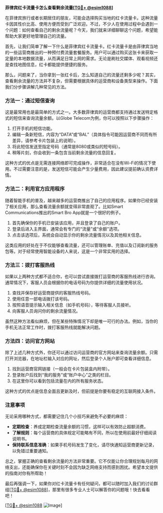 **菲律宾红卡流量卡怎么查看剩余流量[[TG💪+ @esim1088](https://t.me/s/esim1088)]**

在菲律宾旅行或者长期居住的朋友，可能会选择购买当地的红卡流量卡。这种流量卡因其性价比高、使用方便而受到广泛欢迎。不过，不少人在使用过程中会遇到一个问题：如何查看自己的剩余流量呢？今天，我们就来详细聊聊这个问题，希望能帮助大家更好地管理自己的流量。

首先，让我们简单了解一下什么是菲律宾红卡流量卡。红卡流量卡是由菲律宾当地的一些运营商推出的一种预付费流量套餐服务。用户可以通过购买这张卡来获取一定量的本地数据流量，从而满足日常上网的需求。无论是刷社交媒体、观看视频还是查找地图信息，红卡都能提供便捷的服务。

那么，问题来了，当你拿到一张红卡后，怎么知道自己的流量还剩多少呢？其实，查看剩余流量的方法并不复杂，但需要根据具体的运营商和设备类型来操作。下面我们分步骤讲解几种常见的方法。

### 方法一：通过短信查询

这是最常用也是最简单的方式之一。大多数菲律宾的运营商都支持通过发送特定格式的短信来查询流量余额。以Globe Telecom为例，你可以按照以下步骤操作：

1. 打开手机的短信功能。
2. 编辑一条新短信，内容为“DATA”或“BAL”（具体指令可能因运营商不同而有所差异，请参考卡片包装上的说明）。
3. 将此短信发送至指定号码（通常是8080或类似的短号码）。
4. 稍等片刻，你会收到一条包含当前剩余流量的信息回复。

这种方式的优点是无需连接网络即可完成操作，非常适合在没有Wi-Fi的情况下使用。不过需要注意的是，发送短信可能会产生少量费用，因此建议提前确认资费详情。

### 方法二：利用官方应用程序

随着智能手机的普及，越来越多的运营商推出了自己的应用程序。如果你已经安装了相关应用，那么查看流量余额就变得非常直观了。比如Smart Communications推出的Smart Bro App就是一个很好的例子。

1. 首先确保你的手机已安装该应用，并且登录了自己的账户。
2. 登录后进入主界面，通常会有专门的“流量”或“余额”选项。
3. 点击该选项后，系统会自动显示你的剩余流量情况以及其他相关信息。

这类应用的好处在于不仅能够查看流量，还可以管理账单、充值以及订阅新的服务包等。对于经常使用智能设备的人来说，这是一个非常实用的选择。

### 方法三：拨打客服热线

如果以上两种方式都不适合你，也可以尝试直接拨打运营商的客服热线进行咨询。通常情况下，客服人员会根据你的电话号码为你提供详细的流量使用状况。

1. 查找并保存好运营商提供的客服热线号码。
2. 使用任意一部电话拨打该号码。
3. 按照语音提示输入相关信息（如手机号码），等待客服人员接听。
4. 向客服人员询问你的剩余流量情况。

虽然这种方法看似麻烦，但在某些特殊情况下却是唯一可行的办法。例如，当你的手机无法正常工作时，拨打客服热线就能解决问题。

### 方法四：访问官方网站

除了上述几种方式外，你还可以通过访问运营商的官方网站来查询流量余额。只需打开浏览器，在地址栏输入对应的网址，然后登录个人账户即可查看详细信息。

1. 找到运营商官网链接（一般会在卡片包装盒内附带）。
2. 登录账户后找到“我的服务”或“账户中心”之类的栏目。
3. 在这里你可以看到包括流量在内的所有服务状态。

这种方式的优点是信息全面且更新及时，但前提是你要有稳定的互联网接入条件。

### 注意事项

无论采用哪种方式，都需要记住几个小技巧来避免不必要的麻烦：

- **定期检查**：养成定期检查流量余额的习惯，这样可以有效防止超额消费。
- **了解规则**：每个运营商的具体规定可能略有不同，所以在使用前最好仔细阅读说明书。
- **保持联系信息准确**：如果手机号码发生了变化，请尽快通知运营商更新记录，以免错过重要通知。

总之，掌握正确的查看剩余流量的方法非常重要。它不仅能让你合理规划每月的网络支出，还能确保你在关键时刻不会因为缺乏网络支持而感到困扰。希望本文提供的指南对你有所帮助！

最后再强调一下，如果你对红卡流量卡有任何疑问，都可以随时加入我们的讨论群组[[TG💪+ @esim1088](https://t.me/s/esim1088)]，那里有很多专业人士可以解答你的问题哦！快去看看吧！

[[TG💪+ @esim1088](https://t.me/s/esim1088) ![Image](https://i.postimg.cc/4NQfJmqS/Snipaste-2025-05-13-00-14-12.png)]